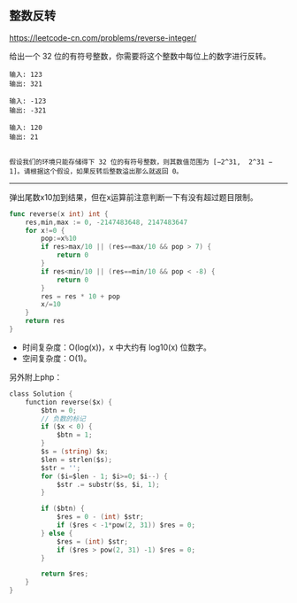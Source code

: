 ## 整数反转

https://leetcode-cn.com/problems/reverse-integer/

给出一个 32 位的有符号整数，你需要将这个整数中每位上的数字进行反转。

```
输入: 123
输出: 321

输入: -123
输出: -321

输入: 120
输出: 21


假设我们的环境只能存储得下 32 位的有符号整数，则其数值范围为 [−2^31,  2^31 − 1]。请根据这个假设，如果反转后整数溢出那么就返回 0。
```

--- 

弹出尾数x10加到结果，但在x运算前注意判断一下有没有超过题目限制。

```go
func reverse(x int) int {
    res,min,max := 0, -2147483648, 2147483647
    for x!=0 {
        pop:=x%10
        if res>max/10 || (res==max/10 && pop > 7) {
            return 0
        }
        if res<min/10 || (res==min/10 && pop < -8) {
            return 0
        }
        res = res * 10 + pop
        x/=10
    }
    return res
}
```

- 时间复杂度：O(log(x))，x 中大约有 log10(x) 位数字。
- 空间复杂度：O(1)。

另外附上php：

```go
class Solution {
    function reverse($x) {
        $btn = 0;
        // 负数的标记
        if ($x < 0) {
            $btn = 1;
        }
        $s = (string) $x;
        $len = strlen($s);
        $str = '';
        for ($i=$len - 1; $i>=0; $i--) {
            $str .= substr($s, $i, 1);
        }

        if ($btn) {
            $res = 0 - (int) $str;
            if ($res < -1*pow(2, 31)) $res = 0;
        } else {
            $res = (int) $str;
            if ($res > pow(2, 31) -1) $res = 0;
        }

        return $res;
    }
}
```


